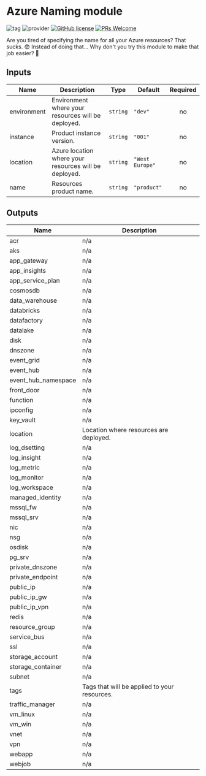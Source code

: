 # Azure Naming module

![tag](https://img.shields.io/badge/tag-0.2-green) ![provider](https://img.shields.io/badge/Provider-AzureRM-blue) [![GitHub license](https://img.shields.io/github/license/Naereen/StrapDown.js.svg)](https://github.com/Naereen/StrapDown.js/blob/master/LICENSE) [![PRs Welcome](https://img.shields.io/badge/PRs-welcome-brightgreen.svg?style=flat-square)](http://makeapullrequest.com)



Are you tired of specifying the name for all your Azure resources? That sucks. :fearful:
Instead of doing that... Why don't you try this module to make that job easier? :ok_person:

## Inputs

| Name | Description | Type | Default | Required |
|------|-------------|------|---------|:--------:|
| environment | Environment where your resources will be deployed. | `string` | `"dev"` | no |
| instance | Product instance version. | `string` | `"001"` | no |
| location | Azure location where your resources will be deployed. | `string` | `"West Europe"` | no |
| name | Resources product name. | `string` | `"product"` | no |

## Outputs

| Name | Description |
|------|-------------|
| acr | n/a |
| aks | n/a |
| app\_gateway | n/a |
| app\_insights | n/a |
| app\_service\_plan | n/a |
| cosmosdb | n/a |
| data\_warehouse | n/a |
| databricks | n/a |
| datafactory | n/a |
| datalake | n/a |
| disk | n/a |
| dnszone | n/a |
| event\_grid | n/a |
| event\_hub | n/a |
| event\_hub\_namespace | n/a |
| front\_door | n/a |
| function | n/a |
| ipconfig | n/a |
| key\_vault | n/a |
| location | Location where resources are deployed. |
| log\_dsetting | n/a |
| log\_insight | n/a |
| log\_metric | n/a |
| log\_monitor | n/a |
| log\_workspace | n/a |
| managed\_identity | n/a |
| mssql\_fw | n/a |
| mssql\_srv | n/a |
| nic | n/a |
| nsg | n/a |
| osdisk | n/a |
| pg\_srv | n/a |
| private\_dnszone | n/a |
| private\_endpoint | n/a |
| public\_ip | n/a |
| public\_ip\_gw | n/a |
| public\_ip\_vpn | n/a |
| redis | n/a |
| resource\_group | n/a |
| service\_bus | n/a |
| ssl | n/a |
| storage\_account | n/a |
| storage\_container | n/a |
| subnet | n/a |
| tags | Tags that will be applied to your resources. |
| traffic\_manager | n/a |
| vm\_linux | n/a |
| vm\_win | n/a |
| vnet | n/a |
| vpn | n/a |
| webapp | n/a |
| webjob | n/a |


